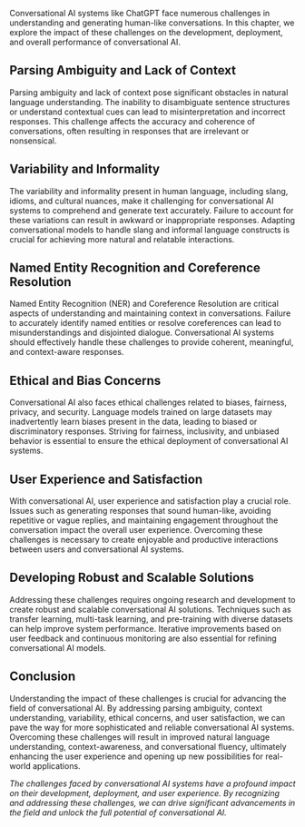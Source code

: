

Conversational AI systems like ChatGPT face numerous challenges in understanding and generating human-like conversations. In this chapter, we explore the impact of these challenges on the development, deployment, and overall performance of conversational AI.

Parsing Ambiguity and Lack of Context
-------------------------------------

Parsing ambiguity and lack of context pose significant obstacles in natural language understanding. The inability to disambiguate sentence structures or understand contextual cues can lead to misinterpretation and incorrect responses. This challenge affects the accuracy and coherence of conversations, often resulting in responses that are irrelevant or nonsensical.

Variability and Informality
---------------------------

The variability and informality present in human language, including slang, idioms, and cultural nuances, make it challenging for conversational AI systems to comprehend and generate text accurately. Failure to account for these variations can result in awkward or inappropriate responses. Adapting conversational models to handle slang and informal language constructs is crucial for achieving more natural and relatable interactions.

Named Entity Recognition and Coreference Resolution
---------------------------------------------------

Named Entity Recognition (NER) and Coreference Resolution are critical aspects of understanding and maintaining context in conversations. Failure to accurately identify named entities or resolve coreferences can lead to misunderstandings and disjointed dialogue. Conversational AI systems should effectively handle these challenges to provide coherent, meaningful, and context-aware responses.

Ethical and Bias Concerns
-------------------------

Conversational AI also faces ethical challenges related to biases, fairness, privacy, and security. Language models trained on large datasets may inadvertently learn biases present in the data, leading to biased or discriminatory responses. Striving for fairness, inclusivity, and unbiased behavior is essential to ensure the ethical deployment of conversational AI systems.

User Experience and Satisfaction
--------------------------------

With conversational AI, user experience and satisfaction play a crucial role. Issues such as generating responses that sound human-like, avoiding repetitive or vague replies, and maintaining engagement throughout the conversation impact the overall user experience. Overcoming these challenges is necessary to create enjoyable and productive interactions between users and conversational AI systems.

Developing Robust and Scalable Solutions
----------------------------------------

Addressing these challenges requires ongoing research and development to create robust and scalable conversational AI solutions. Techniques such as transfer learning, multi-task learning, and pre-training with diverse datasets can help improve system performance. Iterative improvements based on user feedback and continuous monitoring are also essential for refining conversational AI models.

Conclusion
----------

Understanding the impact of these challenges is crucial for advancing the field of conversational AI. By addressing parsing ambiguity, context understanding, variability, ethical concerns, and user satisfaction, we can pave the way for more sophisticated and reliable conversational AI systems. Overcoming these challenges will result in improved natural language understanding, context-awareness, and conversational fluency, ultimately enhancing the user experience and opening up new possibilities for real-world applications.

*The challenges faced by conversational AI systems have a profound impact on their development, deployment, and user experience. By recognizing and addressing these challenges, we can drive significant advancements in the field and unlock the full potential of conversational AI.*
